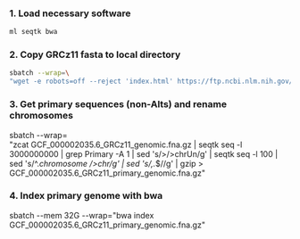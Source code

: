 
### 1. Load necessary software
```bash
ml seqtk bwa
```

### 2. Copy GRCz11 fasta to local directory
```bash
sbatch --wrap=\
"wget -e robots=off --reject 'index.html' https://ftp.ncbi.nlm.nih.gov/genomes/all/GCF/000/002/035/GCF_000002035.6_GRCz11/GCF_000002035.6_GRCz11_genomic.fna.gz"
```

### 3. Get primary sequences (non-Alts) and rename chromosomes
sbatch --wrap=\
"zcat GCF_000002035.6_GRCz11_genomic.fna.gz | seqtk seq -l 3000000000 | grep Primary -A 1 | sed 's/>/>chrUn/g' | seqtk seq -l 100 | sed 's/^.*chromosome />chr/g' | sed 's/,.*$//g' | gzip > GCF_000002035.6_GRCz11_primary_genomic.fna.gz"

### 4. Index primary genome with bwa
sbatch --mem 32G --wrap="bwa index GCF_000002035.6_GRCz11_primary_genomic.fna.gz"
